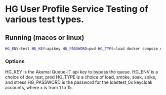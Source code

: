 # HG User Profile Service Testing  of various test types.

## Running (macos or linux)

```bash
HG_ENV=test HG_KEY=apikey HG_PASSWORD=pwd HG_TYPE=load docker compose up
```

### Options

HG_KEY is the Akamai Queue-IT api key to bypass the queue.
HG_ENV is a choice of dev, test, prod
HG_TYPE is a choice of load, smoke, soak, spike, and stress
HG_PASSWORD is the password for the loadtest_0x keycloak accounts, where x is from 1 to 15.